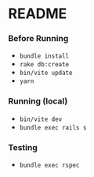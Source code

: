 # README

### Before Running

* `bundle install`
* `rake db:create`
* `bin/vite update`
* `yarn`

### Running (local)

* `bin/vite dev`
* `bundle exec rails s`

### Testing

* `bundle exec rspec`
